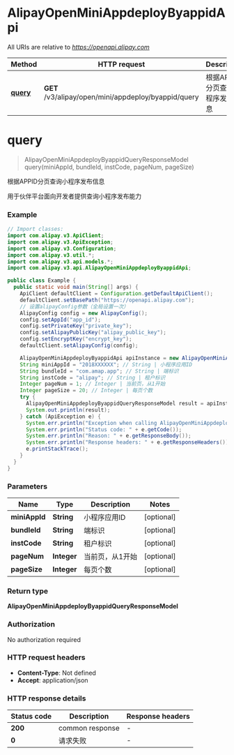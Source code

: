 # AlipayOpenMiniAppdeployByappidApi

All URIs are relative to *https://openapi.alipay.com*

| Method | HTTP request | Description |
|------------- | ------------- | -------------|
| [**query**](AlipayOpenMiniAppdeployByappidApi.md#query) | **GET** /v3/alipay/open/mini/appdeploy/byappid/query | 根据APPID分页查询小程序发布信息 |


<a name="query"></a>
# **query**
> AlipayOpenMiniAppdeployByappidQueryResponseModel query(miniAppId, bundleId, instCode, pageNum, pageSize)

根据APPID分页查询小程序发布信息

用于伙伴平台面向开发者提供查询小程序发布能力

### Example
```java
// Import classes:
import com.alipay.v3.ApiClient;
import com.alipay.v3.ApiException;
import com.alipay.v3.Configuration;
import com.alipay.v3.util.*;
import com.alipay.v3.api.models.*;
import com.alipay.v3.api.AlipayOpenMiniAppdeployByappidApi;

public class Example {
  public static void main(String[] args) {
    ApiClient defaultClient = Configuration.getDefaultApiClient();
    defaultClient.setBasePath("https://openapi.alipay.com");
    // 设置alipayConfig参数（全局设置一次）
    AlipayConfig config = new AlipayConfig();
    config.setAppId("app_id");
    config.setPrivateKey("private_key");
    config.setAlipayPublicKey("alipay_public_key");
    config.setEncryptKey("encrypt_key");
    defaultClient.setAlipayConfig(config);

    AlipayOpenMiniAppdeployByappidApi apiInstance = new AlipayOpenMiniAppdeployByappidApi(defaultClient);
    String miniAppId = "2018XXXXXX"; // String | 小程序应用ID
    String bundleId = "com.amap.app"; // String | 端标识
    String instCode = "alipay"; // String | 租户标识
    Integer pageNum = 1; // Integer | 当前页，从1开始
    Integer pageSize = 20; // Integer | 每页个数
    try {
      AlipayOpenMiniAppdeployByappidQueryResponseModel result = apiInstance.query(miniAppId, bundleId, instCode, pageNum, pageSize);
      System.out.println(result);
    } catch (ApiException e) {
      System.err.println("Exception when calling AlipayOpenMiniAppdeployByappidApi#query");
      System.err.println("Status code: " + e.getCode());
      System.err.println("Reason: " + e.getResponseBody());
      System.err.println("Response headers: " + e.getResponseHeaders());
      e.printStackTrace();
    }
  }
}
```

### Parameters

| Name | Type | Description  | Notes |
|------------- | ------------- | ------------- | -------------|
| **miniAppId** | **String**| 小程序应用ID | [optional] |
| **bundleId** | **String**| 端标识 | [optional] |
| **instCode** | **String**| 租户标识 | [optional] |
| **pageNum** | **Integer**| 当前页，从1开始 | [optional] |
| **pageSize** | **Integer**| 每页个数 | [optional] |

### Return type

**AlipayOpenMiniAppdeployByappidQueryResponseModel**

### Authorization

No authorization required

### HTTP request headers

 - **Content-Type**: Not defined
 - **Accept**: application/json

### HTTP response details
| Status code | Description | Response headers |
|-------------|-------------|------------------|
| **200** | common response |  -  |
| **0** | 请求失败 |  -  |

